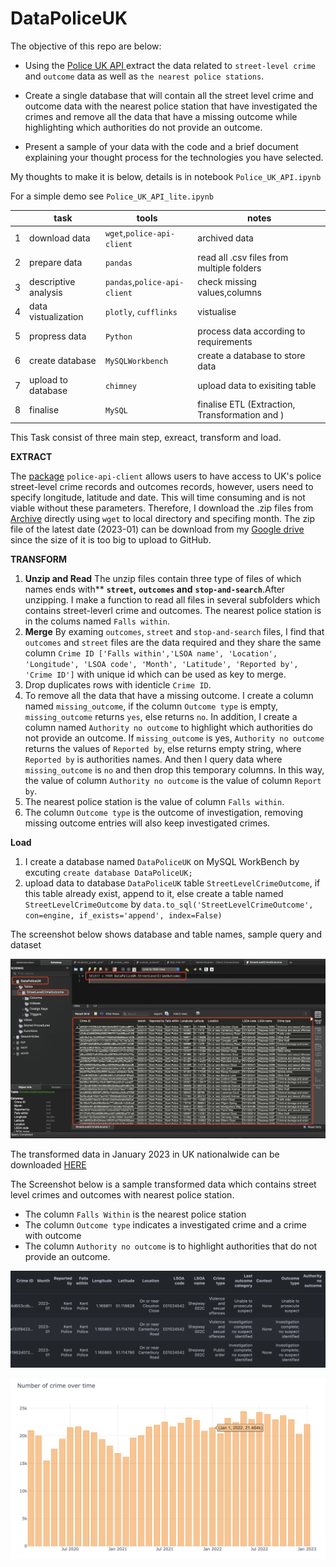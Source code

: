 # DataPoliceUK

The objective of this repo are below:

* Using the [Police UK API ](https://data.police.uk)extract the data related to `street-level crime` and `outcome` data as well as `the nearest police stations`.

* Create a single database that will contain all the street level crime and outcome data with the nearest police station that have investigated the crimes and remove all the data that have a missing outcome while highlighting which authorities do not provide an outcome.

* Present a sample of your data with the code and a brief document explaining your thought process for the technologies you have selected.

My thoughts to make it is below, details is in notebook `Police_UK_API.ipynb`

For a simple demo see `Police_UK_API_lite.ipynb`

|   | task                 | tools                            | notes                                          |
| - | -------------------- | -------------------------------- | ---------------------------------------------- |
| 1 | download data        | `wget`,`police-api-client`   | archived data                                  |
| 2 | prepare data         | `pandas`                       | read all .csv files from multiple folders      |
| 3 | descriptive analysis | `pandas`,`police-api-client` | check missing values,columns                   |
| 4 | data vistualization  | `plotly`, `cufflinks`        | vistualise                                     |
| 5 | propress data        | `Python`                       | process data according to requirements         |
| 6 | create database      | `MySQLWorkbench`               | create a database to store data                |
| 7 | upload to database   | `chimney`                      | upload  data to exisiting table                |
| 8 | finalise             | `MySQL`                        | finalise ETL (Extraction, Transformation and ) |


This Task consist of three main step, exreact, transform and load.

**EXTRACT**

The [package](https://police-api-client-python.readthedocs.io/en/latest/) `police-api-client` allows users to have access to UK's police street-level crime records and outcomes records, however, users need to specify longitude, latitude and date. This will time consuming and is not viable without these parameters. Therefore, I download the .zip files from [Archive](https://data.police.uk/data/archive/) directly using `wget` to local directory and specifing month. The zip file of the latest date (2023-01) can be download from my [Google drive](https://drive.google.com/file/d/1FxW4Z9fWjLG2YADlpdrTpt09qOXHqWp9/view?usp=share_link) since the size of it is too big to upload to GitHub.

**TRANSFORM**

1. **Unzip and Read**   The unzip files contain three type of files of which names ends with** **`street`,** **`outcomes` and** **`stop-and-search`**.After unzipping. I make a function to read all files in several subfolders which contains street-leverl crime and outcomes. The nearest police station is in the colums named `Falls within`.
2. **Merge**  By examing `outcomes`, `street` and `stop-and-search` files, I find that `outcomes` and `street` files are the data required and they share the same column `Crime ID ['Falls within','LSOA name', 'Location', 'Longitude', 'LSOA code', 'Month', 'Latitude', 'Reported by', 'Crime ID']` with unique id which can be used as key to merge.
3. Drop duplicates rows with identicle `Crime ID`.
4. To remove all the data that have a missing outcome. I create a column named `missing_outcome`, if the column  `Outcome type` is empty,  `missing_outcome` returns `yes`, else returns `no`.  In addition,  I create a column named `Authority no outcome` to highlight which authorities do not provide an outcome. If `missing_outcome` is yes,  `Authority no outcome` returns the values of `Reported by`, else returns empty string, where `Reported by` is authorities names. And then I query data where `missing_outcome` is `no` and then drop this temporary columns. In this way, the value of column `Authority no outcome` is the value of column `Report by`.
5. The nearest police station is the value of column `Falls within`.
6. The column `Outcome type` is the outcome of investigation, removing missing outcome entries will also keep investigated crimes.

**Load**

1. I create a database named `DataPoliceUK` on MySQL WorkBench by excuting `create database DataPoliceUK;`
2. upload data to database `DataPoliceUK` table `StreetLevelCrimeOutcome`,
   if this table already exist, append to it, else create a table named `StreetLevelCrimeOutcome` by `data.to_sql('StreetLevelCrimeOutcome', con=engine, if_exists='append', index=False)`

The screenshot below shows database and table names, sample query and dataset

![1678053188810](image/README/1678053188810.png)

The transformed data in January 2023 in UK nationalwide can be downloaded [HERE](https://drive.google.com/file/d/16KonwjJqVp9Cn5k_IPCsLv0iBd-kc_kU/view?usp=share_link)

The Screenshot below is a sample transformed  data which contains street level crimes and outcomes with nearest police station. 

* The column `Falls Within` is the nearest police station
* The column `Outcome type` indicates a investigated crime and a crime with outcome
* The column `Authority no outcome` is to highlight authorities that do not provide an outcome.

![1678054698530](image/README/1678054698530.png)

![1678059745774](image/README/1678059745774.png)
